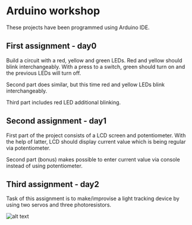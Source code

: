 # Arduino workshop

These projects have been programmed using Arduino IDE.

## First assignment - day0

Build a circuit with a red, yellow and green LEDs. Red and yellow should blink interchangeably. With a press to a switch, green should turn on and the previous LEDs will turn off.

Second part does similar, but this time red and yellow LEDs blink interchangeably.

Third part includes red LED additional blinking.

## Second assignment - day1

First part of the project consists of a LCD screen and potentiometer. With the help of latter, LCD should display current value which is being regular via potentiometer.

Second part (bonus) makes possible to enter current value via console instead of using potentiometer.

## Third assignment - day2

Task of this assignment is to make/improvise a light tracking device by using two servos and three photoresistors.

![alt text](./day2/ard3.jpg "Prototype")

